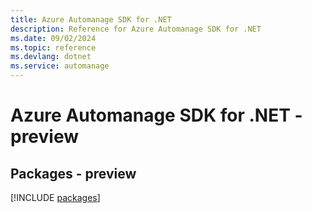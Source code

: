 ```yaml
---
title: Azure Automanage SDK for .NET
description: Reference for Azure Automanage SDK for .NET
ms.date: 09/02/2024
ms.topic: reference
ms.devlang: dotnet
ms.service: automanage
---
```

# Azure Automanage SDK for .NET - preview
## Packages - preview
[!INCLUDE [packages](automanage-index.md)]